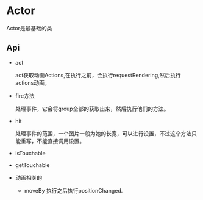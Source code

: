 # Actor

Actor是最基础的类

## Api

- act

  act获取动画Actions,在执行之前，会执行requestRendering,然后执行actions动画。

- fire方法

  处理事件，它会将group全部的获取出来，然后执行他们的方法。

- hit

  处理事件的范围，一个图片一般为她的长宽，可以进行设置，不过这个方法只能重写，不能直接调用设置。

- isTouchable

- getTouchable

- 动画相关的

  - moveBy  执行之后执行positionChanged.




























